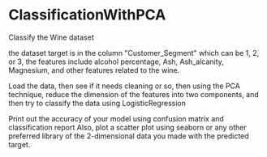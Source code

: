 # ClassificationWithPCA
Classify the Wine dataset 

the dataset target is in the column "Customer_Segment" which can be 1, 2, or 3,
the features include alcohol percentage, Ash, Ash_alcanity, Magnesium, and other features related to the wine.

Load the data, then see if it needs cleaning or so, then using the PCA technique, reduce the dimension of the features into two components, and then try to classify the data using LogisticRegression

Print out the accuracy of your model using confusion matrix and classification report
Also, plot a scatter plot using seaborn or any other preferred library of the 2-dimensional data you made with the predicted target.
